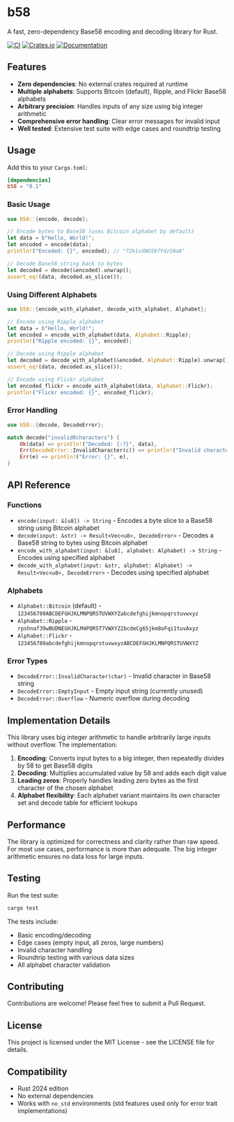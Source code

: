 # b58

A fast, zero-dependency Base58 encoding and decoding library for Rust.

[![CI](https://github.com/cmackenzie1/b58-rs/actions/workflows/ci.yml/badge.svg)](https://github.com/cmackenzie1/b58-rs/actions/workflows/ci.yml)
[![Crates.io](https://img.shields.io/crates/v/b58.svg)](https://crates.io/crates/b58)
[![Documentation](https://docs.rs/b58/badge.svg)](https://docs.rs/b58)

## Features

- **Zero dependencies**: No external crates required at runtime
- **Multiple alphabets**: Supports Bitcoin (default), Ripple, and Flickr Base58 alphabets
- **Arbitrary precision**: Handles inputs of any size using big integer arithmetic
- **Comprehensive error handling**: Clear error messages for invalid input
- **Well tested**: Extensive test suite with edge cases and roundtrip testing

## Usage

Add this to your `Cargo.toml`:

```toml
[dependencies]
b58 = "0.1"
```

### Basic Usage

```rust
use b58::{encode, decode};

// Encode bytes to Base58 (uses Bitcoin alphabet by default)
let data = b"Hello, World!";
let encoded = encode(data);
println!("Encoded: {}", encoded); // "72k1xXWG59fYdzSNoA"

// Decode Base58 string back to bytes
let decoded = decode(&encoded).unwrap();
assert_eq!(data, decoded.as_slice());
```

### Using Different Alphabets

```rust
use b58::{encode_with_alphabet, decode_with_alphabet, Alphabet};

// Encode using Ripple alphabet
let data = b"Hello, World!";
let encoded = encode_with_alphabet(data, Alphabet::Ripple);
println!("Ripple encoded: {}", encoded);

// Decode using Ripple alphabet
let decoded = decode_with_alphabet(&encoded, Alphabet::Ripple).unwrap();
assert_eq!(data, decoded.as_slice());

// Encode using Flickr alphabet
let encoded_flickr = encode_with_alphabet(data, Alphabet::Flickr);
println!("Flickr encoded: {}", encoded_flickr);
```

### Error Handling

```rust
use b58::{decode, DecodeError};

match decode("invalid0characters") {
    Ok(data) => println!("Decoded: {:?}", data),
    Err(DecodeError::InvalidCharacter(c)) => println!("Invalid character: {}", c),
    Err(e) => println!("Error: {}", e),
}
```

## API Reference

### Functions

- `encode(input: &[u8]) -> String` - Encodes a byte slice to a Base58 string using Bitcoin alphabet
- `decode(input: &str) -> Result<Vec<u8>, DecodeError>` - Decodes a Base58 string to bytes using Bitcoin alphabet
- `encode_with_alphabet(input: &[u8], alphabet: Alphabet) -> String` - Encodes using specified alphabet
- `decode_with_alphabet(input: &str, alphabet: Alphabet) -> Result<Vec<u8>, DecodeError>` - Decodes using specified alphabet

### Alphabets

- `Alphabet::Bitcoin` (default) - `123456789ABCDEFGHJKLMNPQRSTUVWXYZabcdefghijkmnopqrstuvwxyz`
- `Alphabet::Ripple` - `rpshnaf39wBUDNEGHJKLM4PQRST7VWXYZ2bcdeCg65jkm8oFqi1tuvAxyz`
- `Alphabet::Flickr` - `123456789abcdefghijkmnopqrstuvwxyzABCDEFGHJKLMNPQRSTUVWXYZ`

### Error Types

- `DecodeError::InvalidCharacter(char)` - Invalid character in Base58 string
- `DecodeError::EmptyInput` - Empty input string (currently unused)
- `DecodeError::Overflow` - Numeric overflow during decoding

## Implementation Details

This library uses big integer arithmetic to handle arbitrarily large inputs without overflow. The implementation:

1. **Encoding**: Converts input bytes to a big integer, then repeatedly divides by 58 to get Base58 digits
2. **Decoding**: Multiplies accumulated value by 58 and adds each digit value
3. **Leading zeros**: Properly handles leading zero bytes as the first character of the chosen alphabet
4. **Alphabet flexibility**: Each alphabet variant maintains its own character set and decode table for efficient lookups

## Performance

The library is optimized for correctness and clarity rather than raw speed. For most use cases, performance is more than adequate. The big integer arithmetic ensures no data loss for large inputs.

## Testing

Run the test suite:

```bash
cargo test
```

The tests include:
- Basic encoding/decoding
- Edge cases (empty input, all zeros, large numbers)
- Invalid character handling
- Roundtrip testing with various data sizes
- All alphabet character validation

## Contributing

Contributions are welcome! Please feel free to submit a Pull Request.

## License

This project is licensed under the MIT License - see the LICENSE file for details.

## Compatibility

- Rust 2024 edition
- No external dependencies
- Works with `no_std` environments (std features used only for error trait implementations)
